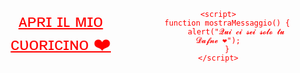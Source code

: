 <html lang="en">
<head>
    <meta charset="UTF-8">
    <meta name="viewport" content="width=device-width, initial-scale=1.0">
    <title>Espressione d'Amore</title>
    <style>
        body {
            display: flex;
            align-items: center;
            justify-content: center;
            min-height: 100vh;
            margin: 0;
            background-image: url('https://i.pinimg.com/564x/30/d7/b6/30d7b605c376472aa07d4af33a40afb2.jpg');
            background-size: cover;
            background-position: center;
            color: red; /* Colore del testo rosso */
            font-family: 'Arial', sans-serif;
            text-align: center;
        }
        #loveMessage {
            font-size: 2em;
            cursor: pointer;
            text-decoration: underline;
        }
    </style>
</head>
<body>
    <div id="loveMessage" onclick="mostraMessaggio()">ᴀᴘʀɪ ɪʟ ᴍɪᴏ ᴄᴜᴏʀɪᴄɪɴᴏ ❤️️</div>

    <script>
        function mostraMessaggio() {
            alert("𝓠𝓾𝓲 𝓬𝓲 𝓼𝓮𝓲 𝓼𝓸𝓵𝓸 𝓽𝓾 𝓓𝓪𝓯𝓷𝓮 ❤️");
        }
    </script>
</body>
</html>


